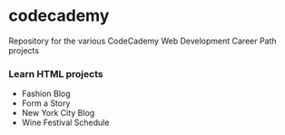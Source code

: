 # codecademy
Repository for the various CodeCademy Web Development Career Path projects

### Learn HTML projects
* Fashion Blog
* Form a Story
* New York City Blog
* Wine Festival Schedule
